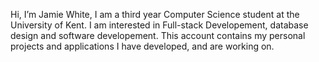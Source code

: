 Hi, I’m Jamie White, I am a third year Computer Science student at the University of Kent.
I am interested in Full-stack Developement, database design and software developement.
This account contains my personal projects and applications I have developed, and are working on.
